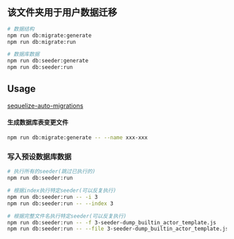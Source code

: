 ## 该文件夹用于用户数据迁移

``` bash
# 数据结构
npm run db:migrate:generate
npm run db:migrate:run

# 数据库数据
npm run db:seeder:generate
npm run db:seeder:run
```

## Usage

[sequelize-auto-migrations](https://github.com/flexxnn/sequelize-auto-migrations)

#### 生成数据库表变更文件

```bash
npm run db:migrate:generate -- --name xxx-xxx
```

### 写入预设数据库数据
```bash
# 执行所有的seeder(跳过已执行的)
npm run db:seeder:run

# 根据index执行特定seeder(可以反复执行)
npm run db:seeder:run -- -i 3
npm run db:seeder:run -- --index 3

# 根据完整文件名执行特定seeder(可以反复执行)
npm run db:seeder:run -- -f 3-seeder-dump_builtin_actor_template.js
npm run db:seeder:run -- --file 3-seeder-dump_builtin_actor_template.js
```
